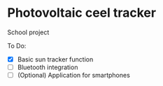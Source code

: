 # Photovoltaic ceel tracker
School project

To Do:
- [x] Basic sun tracker function
- [ ] Bluetooth integration
- [ ] \(Optional) Application for smartphones